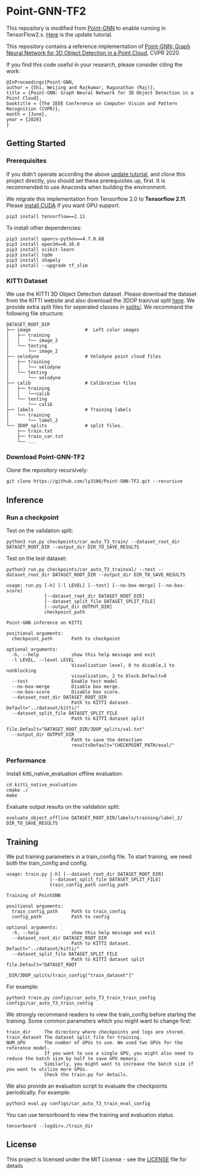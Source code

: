 # Point-GNN-TF2

This repository is modified from [Point-GNN](https://github.com/WeijingShi/Point-GNN) to enable running in TensorFlow2.x. [Here](https://blog.csdn.net/ly869915532/article/details/133172691) is the update tutorial.

This repository contains a reference implementation of [Point-GNN: Graph Neural Network for 3D Object Detection in a Point Cloud](http://openaccess.thecvf.com/content_CVPR_2020/papers/Shi_Point-GNN_Graph_Neural_Network_for_3D_Object_Detection_in_a_CVPR_2020_paper.pdf), CVPR 2020. 

If you find this code useful in your research, please consider citing the work:
```
@InProceedings{Point-GNN,
author = {Shi, Weijing and Rajkumar, Ragunathan (Raj)},
title = {Point-GNN: Graph Neural Network for 3D Object Detection in a Point Cloud},
booktitle = {The IEEE Conference on Computer Vision and Pattern Recognition (CVPR)},
month = {June},
year = {2020}
}
```

## Getting Started

### Prerequisites
If you didn't operate according the above [update tutorial](https://blog.csdn.net/ly869915532/article/details/133172691), and clone this project directly, you should set these prerequisites up, first. It is recommended to use Anaconda when building the environment.

We migrate this implementation from Tensorflow 2.0 to **Tensorflow 2.11**. Please [install CUDA](https://developer.nvidia.com/cuda-10.0-download-archive) if you want GPU support.
```
pip3 install tensorflow==2.11
```

To install other dependencies: 
```
pip3 install opencv-python==4.7.0.68
pip3 install open3d==0.16.0
pip3 install scikit-learn
pip3 install tqdm
pip3 install shapely
pip3 install --upgrade tf_slim
```

### KITTI Dataset

We use the KITTI 3D Object Detection dataset. Please download the dataset from the KITTI website and also download the 3DOP train/val split [here](https://xiaozhichen.github.io/files/mv3d/imagesets.tar.gz). We provide extra split files for seperated classes in [splits/](splits). We recommand the following file structure:

    DATASET_ROOT_DIR
    ├── image                    #  Left color images
    │   ├── training
    │   │   └── image_2            
    │   └── testing
    │       └── image_2 
    ├── velodyne                 # Velodyne point cloud files
    │   ├── training
    │   │   └── velodyne            
    │   └── testing
    │       └── velodyne 
    ├── calib                    # Calibration files
    │   ├── training
    │   │   └──calib            
    │   └── testing
    │       └── calib 
    ├── labels                   # Training labels
    │   └── training
    │       └── label_2
    └── 3DOP_splits              # split files.
        ├── train.txt
        ├── train_car.txt
        └── ...

### Download Point-GNN-TF2

Clone the repository recursively:
```
git clone https://github.com/ly3106/Point-GNN-TF2.git --recursive
```

## Inference
### Run a checkpoint
Test on the validation split:
```
python3 run.py checkpoints/car_auto_T3_train/ --dataset_root_dir DATASET_ROOT_DIR --output_dir DIR_TO_SAVE_RESULTS
```
Test on the test dataset:
```
python3 run.py checkpoints/car_auto_T3_trainval/ --test --dataset_root_dir DATASET_ROOT_DIR --output_dir DIR_TO_SAVE_RESULTS
```

```
usage: run.py [-h] [-l LEVEL] [--test] [--no-box-merge] [--no-box-score]
              [--dataset_root_dir DATASET_ROOT_DIR]
              [--dataset_split_file DATASET_SPLIT_FILE]
              [--output_dir OUTPUT_DIR]
              checkpoint_path

Point-GNN inference on KITTI

positional arguments:
  checkpoint_path       Path to checkpoint

optional arguments:
  -h, --help            show this help message and exit
  -l LEVEL, --level LEVEL
                        Visualization level, 0 to disable,1 to nonblocking
                        visualization, 2 to block.Default=0
  --test                Enable test model
  --no-box-merge        Disable box merge.
  --no-box-score        Disable box score.
  --dataset_root_dir DATASET_ROOT_DIR
                        Path to KITTI dataset. Default="../dataset/kitti/"
  --dataset_split_file DATASET_SPLIT_FILE
                        Path to KITTI dataset split
                        file.Default="DATASET_ROOT_DIR/3DOP_splits/val.txt"
  --output_dir OUTPUT_DIR
                        Path to save the detection
                        resultsDefault="CHECKPOINT_PATH/eval/"
```
### Performance
Install kitti_native_evaluation offline evaluation:
```
cd kitti_native_evaluation
cmake ./
make
```
Evaluate output results on the validation split:
```
evaluate_object_offline DATASET_ROOT_DIR/labels/training/label_2/ DIR_TO_SAVE_RESULTS
```

## Training
We put training parameters in a train_config file. To start training, we need both the train_config and config.
```
usage: train.py [-h] [--dataset_root_dir DATASET_ROOT_DIR]
                [--dataset_split_file DATASET_SPLIT_FILE]
                train_config_path config_path

Training of PointGNN

positional arguments:
  train_config_path     Path to train_config
  config_path           Path to config

optional arguments:
  -h, --help            show this help message and exit
  --dataset_root_dir DATASET_ROOT_DIR
                        Path to KITTI dataset. Default="../dataset/kitti/"
  --dataset_split_file DATASET_SPLIT_FILE
                        Path to KITTI dataset split file.Default="DATASET_ROOT
                        _DIR/3DOP_splits/train_config["train_dataset"]"
```
For example:
```
python3 train.py configs/car_auto_T3_train_train_config configs/car_auto_T3_train_config
```
We strongly recommand readers to view the train_config before starting the training. 
Some common parameters which you might want to change first:
```
train_dir     The directory where checkpoints and logs are stored.
train_dataset The dataset split file for training. 
NUM_GPU       The number of GPUs to use. We used two GPUs for the reference model. 
              If you want to use a single GPU, you might also need to reduce the batch size by half to save GPU memory.
              Similarly, you might want to increase the batch size if you want to utilize more GPUs. 
              Check the train.py for details.               
```
We also provide an evaluation script to evaluate the checkpoints periodically. For example:
```
python3 eval.py configs/car_auto_T3_train_eval_config 
```
You can use tensorboard to view the training and evaluation status. 
```
tensorboard --logdir=./train_dir
```

## License

This project is licensed under the MIT License - see the [LICENSE](LICENSE) file for details


